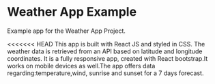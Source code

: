 # Weather App Example

Example app for the Weather App Project.

<<<<<<< HEAD
This app is built with React JS and styled in CSS. The weather data is retrieved from an API based on latitude and longitude coordinates. It is a fully responsive app, created with React bootstrap.It works on mobile devices as well.The app offers data regarding:temperature,wind, sunrise and sunset for a 7 days forecast.

